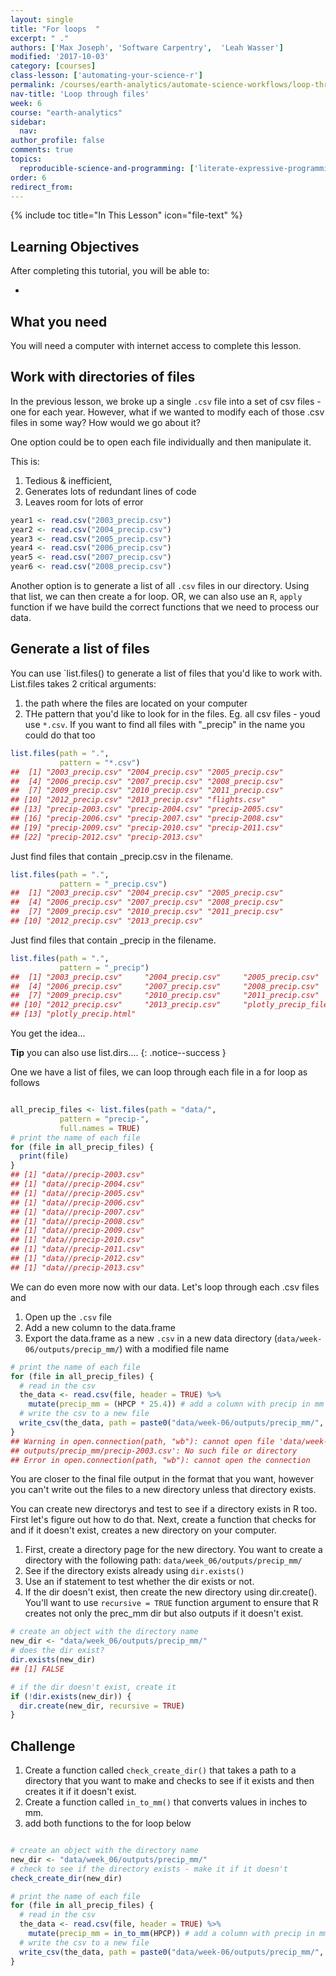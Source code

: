 ```yaml
---
layout: single
title: "For loops  "
excerpt: " ."
authors: ['Max Joseph', 'Software Carpentry',  'Leah Wasser']
modified: '2017-10-03'
category: [courses]
class-lesson: ['automating-your-science-r']
permalink: /courses/earth-analytics/automate-science-workflows/loop-through-a-set-of-files-r/
nav-title: 'Loop through files'
week: 6
course: "earth-analytics"
sidebar:
  nav:
author_profile: false
comments: true
topics:
  reproducible-science-and-programming: ['literate-expressive-programming', 'functions']
order: 6
redirect_from:
---
```


{% include toc title="In This Lesson" icon="file-text" %}

<div class='notice--success' markdown="1">

## <i class="fa fa-graduation-cap" aria-hidden="true"></i> Learning Objectives

After completing this tutorial, you will be able to:

*

## <i class="fa fa-check-square-o fa-2" aria-hidden="true"></i> What you need

You will need a computer with internet access to complete this lesson.

</div>

## Work with directories of files

In the previous lesson, we broke up a single `.csv` file into a set of csv files -
one for each year. However, what if we wanted to modify each of those .csv files
in some way? How would we go about it?

One option could be to open each file individually and then manipulate it.

This is:

1. Tedious & inefficient,
1. Generates lots of redundant lines of code
1. Leaves room for lots of error



```r
year1 <- read.csv("2003_precip.csv")
year2 <- read.csv("2004_precip.csv")
year3 <- read.csv("2005_precip.csv")
year4 <- read.csv("2006_precip.csv")
year5 <- read.csv("2007_precip.csv")
year6 <- read.csv("2008_precip.csv")

```

Another option is to generate a list of all `.csv` files in our directory. Using that
list, we can then create a for loop. OR, we can also use an `R`, `apply` function if
we have build the correct functions that we need to process our data.

## Generate a list of files

You can use `list.files() to generate  a list of files that you'd like to work
with. List.files takes 2 critical arguments:

1. the path where the files are located on your computer
1. THe pattern that you'd like to look for in the files. Eg. all csv files - youd use `*.csv`. If you want to find all files with "_precip" in the name you could do that too


```r
list.files(path = ".",
           pattern = "*.csv")
##  [1] "2003_precip.csv" "2004_precip.csv" "2005_precip.csv"
##  [4] "2006_precip.csv" "2007_precip.csv" "2008_precip.csv"
##  [7] "2009_precip.csv" "2010_precip.csv" "2011_precip.csv"
## [10] "2012_precip.csv" "2013_precip.csv" "flights.csv"    
## [13] "precip-2003.csv" "precip-2004.csv" "precip-2005.csv"
## [16] "precip-2006.csv" "precip-2007.csv" "precip-2008.csv"
## [19] "precip-2009.csv" "precip-2010.csv" "precip-2011.csv"
## [22] "precip-2012.csv" "precip-2013.csv"
```

Just find files that contain _precip.csv in the filename.


```r
list.files(path = ".",
           pattern = "_precip.csv")
##  [1] "2003_precip.csv" "2004_precip.csv" "2005_precip.csv"
##  [4] "2006_precip.csv" "2007_precip.csv" "2008_precip.csv"
##  [7] "2009_precip.csv" "2010_precip.csv" "2011_precip.csv"
## [10] "2012_precip.csv" "2013_precip.csv"
```

Just find files that contain _precip in the filename.


```r
list.files(path = ".",
           pattern = "_precip")
##  [1] "2003_precip.csv"     "2004_precip.csv"     "2005_precip.csv"    
##  [4] "2006_precip.csv"     "2007_precip.csv"     "2008_precip.csv"    
##  [7] "2009_precip.csv"     "2010_precip.csv"     "2011_precip.csv"    
## [10] "2012_precip.csv"     "2013_precip.csv"     "plotly_precip_files"
## [13] "plotly_precip.html"
```

You get the idea...


**Tip** you can also use list.dirs....
{: .notice--success }


One we have a list of files, we can loop through each file in a for loop as follows


```r

all_precip_files <- list.files(path = "data/",
           pattern = "precip-",
           full.names = TRUE)
# print the name of each file
for (file in all_precip_files) {
  print(file)
}
## [1] "data//precip-2003.csv"
## [1] "data//precip-2004.csv"
## [1] "data//precip-2005.csv"
## [1] "data//precip-2006.csv"
## [1] "data//precip-2007.csv"
## [1] "data//precip-2008.csv"
## [1] "data//precip-2009.csv"
## [1] "data//precip-2010.csv"
## [1] "data//precip-2011.csv"
## [1] "data//precip-2012.csv"
## [1] "data//precip-2013.csv"
```

We can do even more now with our data. Let's loop through each .csv files and
1. Open up the
`.csv` file
1. Add a new column to the data.frame
2. Export the data.frame as a new `.csv` in a new data directory (`data/week-06/outputs/precip_mm/`) with a modified file name


```r
# print the name of each file
for (file in all_precip_files) {
  # read in the csv
  the_data <- read.csv(file, header = TRUE) %>%
    mutate(precip_mm = (HPCP * 25.4)) # add a column with precip in mm
  # write the csv to a new file
  write_csv(the_data, path = paste0("data/week-06/outputs/precip_mm/", basename(file)))
}
## Warning in open.connection(path, "wb"): cannot open file 'data/week-06/
## outputs/precip_mm/precip-2003.csv': No such file or directory
## Error in open.connection(path, "wb"): cannot open the connection
```

You are closer to the final file output in the format that you want, however
you can't write out the files to a new directory unless that directory exists.

You can create new directorys and test to see if a directory exists in R too.
First let's figure out how to do that. Next, create a function that checks for and
if it doesn't exist, creates a new directory on your computer.

1. First, create a directory page for the new directory. You want to create a directory
with the following path: `data/week_06/outputs/precip_mm/`
2. See if the directory exists already using `dir.exists()`
3. Use an if statement to test whether the dir exists or not.
4. If the dir doesn't exist, then create the new directory using dir.create(). You'll want to use `recursive = TRUE` function argument to ensure that R creates not only the prec_mm dir but also outputs if it doesn't exist.





```r
# create an object with the directory name
new_dir <- "data/week_06/outputs/precip_mm/"
# does the dir exist?
dir.exists(new_dir)
## [1] FALSE

# if the dir doesn't exist, create it
if (!dir.exists(new_dir)) {
  dir.create(new_dir, recursive = TRUE)
}
```


<div class="notice--warning" markdown="1">

## <i class="fa fa-pencil-square-o" aria-hidden="true"></i> Challenge

1. Create a function called `check_create_dir()` that takes a path to a directory that you want to make and checks to see if it exists and then creates it if it doesn't exist.
2. Create a function called `in_to_mm()` that converts values in inches to mm.
2. add both functions to the for loop below

```r

# create an object with the directory name
new_dir <- "data/week_06/outputs/precip_mm/"
# check to see if the directory exists - make it if it doesn't
check_create_dir(new_dir)

# print the name of each file
for (file in all_precip_files) {
  # read in the csv
  the_data <- read.csv(file, header = TRUE) %>%
    mutate(precip_mm = in_to_mm(HPCP)) # add a column with precip in mm
  # write the csv to a new file
  write_csv(the_data, path = paste0("data/week-06/outputs/precip_mm/", basename(file)))
}
```

</div>



